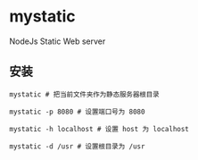 # mystatic
NodeJs Static Web server

## 安装

```
mystatic # 把当前文件夹作为静态服务器根目录

mystatic -p 8080 # 设置端口号为 8080

mystatic -h localhost # 设置 host 为 localhost

mystatic -d /usr # 设置根目录为 /usr
```